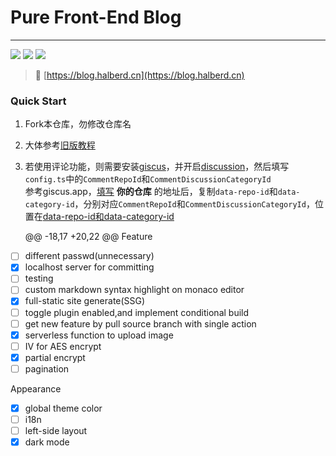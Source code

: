 # Pure Front-End Blog
---

![](https://img.shields.io/github/license/yunyuyuan/nuxt3-blog) ![](https://img.shields.io/badge/vue-v3-%234FC08D?logo=vue.js) ![](https://img.shields.io/badge/nuxt-v3-%2300DC82?logo=nuxt.js)

> 🚀 [https://blog.halberd.cn](https://blog.halberd.cn)
### Quick Start
1. Fork本仓库，勿修改仓库名
2. 大体参考[旧版教程](https://blog.halberd.cn/articles/6562)
3. 若使用评论功能，则需要安装[giscus](https://github.com/apps/giscus)，并开启[discussion](https://docs.github.com/en/repositories/managing-your-repositorys-settings-and-features/enabling-features-for-your-repository/enabling-or-disabling-github-discussions-for-a-repository)，然后填写`config.ts`中的`CommentRepoId`和`CommentDiscussionCategoryId`  
  参考giscus.app，[填写](https://giscus.app/zh-CN#:~:text=%E4%BB%93%E5%BA%93%EF%BC%9A,%E8%BF%9E%E6%8E%A5%E5%88%B0%E6%AD%A4%E4%BB%93%E5%BA%93%E3%80%82) **你的仓库** 的地址后，复制`data-repo-id`和`data-category-id`，分别对应`CommentRepoId`和`CommentDiscussionCategoryId`，位置在[data-repo-id和data-category-id](https://giscus.app/zh-CN#:~:text=%E5%9C%A8%E4%BD%A0%E6%83%B3%E8%AE%A9%E8%AF%84%E8%AE%BA%E5%87%BA%E7%8E%B0%E7%9A%84%E4%BD%8D%E7%BD%AE%E6%B7%BB%E5%8A%A0%E4%BB%A5%E4%B8%8B%20%3Cscript%3E%20%E6%A0%87%E7%AD%BE%E3%80%82%E4%BD%86%E5%A6%82%E6%9E%9C%E5%B7%B2%E7%BB%8F%E5%AD%98%E5%9C%A8%E5%B8%A6%E6%9C%89%20giscus%20%E7%B1%BB%E7%9A%84%E5%85%83%E7%B4%A0%EF%BC%8C%E5%88%99%E8%AF%84%E8%AE%BA%E4%BC%9A%E8%A2%AB%E6%94%BE%E5%9C%A8%E9%82%A3%E9%87%8C%E3%80%82)

	@@ -18,17 +20,22 @@ Feature
- [ ] different passwd(unnecessary)
- [x] localhost server for committing
- [ ] testing
- [ ] custom markdown syntax highlight on monaco editor 
- [x] full-static site generate(SSG)
- [ ] toggle plugin enabled,and implement conditional build
- [ ] get new feature by pull source branch with single action 
- [x] serverless function to upload image
- [ ] IV for AES encrypt
- [x] partial encrypt
- [ ] pagination

Appearance
- [x] global theme color
- [ ] i18n
- [ ] left-side layout
- [x] dark mode
